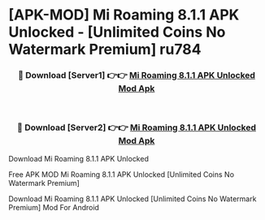 # [APK-MOD] Mi Roaming 8.1.1 APK Unlocked - [Unlimited Coins No Watermark Premium] ru784



<div align="center">
<h3>🔴 Download [Server1] 👉👉 <a href="https://momento.my/?title=Mi_Roaming_8.1.1_APK_Unlocked">Mi Roaming 8.1.1 APK Unlocked Mod Apk</a></h3><br>

<h3>🔴 Download [Server2] 👉👉 <a href="https://momento.my/?title=Mi_Roaming_8.1.1_APK_Unlocked">Mi Roaming 8.1.1 APK Unlocked Mod Apk</a></h3>
</div>



Download Mi Roaming 8.1.1 APK Unlocked 

Free APK MOD Mi Roaming 8.1.1 APK Unlocked [Unlimited Coins No Watermark Premium]

Download Mi Roaming 8.1.1 APK Unlocked [Unlimited Coins No Watermark Premium] Mod For Android
